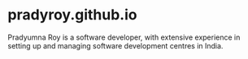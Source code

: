 # pradyroy.github.io
Pradyumna Roy is a software developer, with extensive experience in setting up and managing software development centres in India.

